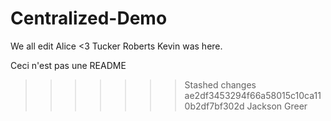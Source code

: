 # Centralized-Demo
We all edit
Alice <3
Tucker Roberts
Kevin was here.

Ceci n'est pas une README
>>>>>>> Stashed changes
>>>>>>> ae2df3453294f66a58015c10ca110b2df7bf302d
Jackson Greer
